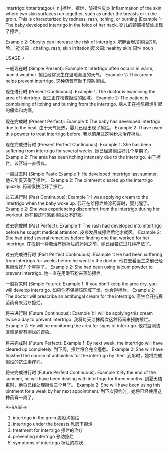 intertrigo:/ɪntərˈtraɪɡoʊ/| n.|擦烂，褶烂，皱褶性皮炎|Inflammation of the skin where two skin surfaces rub together, such as under the breasts or in the groin.  This is characterized by redness, rash, itching, or burning.|Example 1: The baby developed intertrigo in the folds of her neck.  婴儿的颈部褶皱处出现了擦烂。

Example 2:  Obesity can increase the risk of intertrigo. 肥胖会增加擦烂的风险。|近义词：chafing, rash, skin irritation|反义词: healthy skin|词性:noun


USAGE->

一般现在时 (Simple Present):
Example 1: Intertrigo often occurs in warm, humid weather.  擦烂经常发生在温暖潮湿的天气。
Example 2:  This cream helps prevent intertrigo.  这种药膏有助于预防擦烂。


现在进行时 (Present Continuous):
Example 1: The doctor is examining the area of intertrigo. 医生正在检查擦烂的区域。
Example 2:  The patient is complaining of itching and burning from the intertrigo. 病人正在抱怨擦烂引起的瘙痒和灼痛。


现在完成时 (Present Perfect):
Example 1:  The baby has developed intertrigo due to the heat.  由于天气炎热，婴儿已经出现了擦烂。
Example 2:  I have used this powder to treat intertrigo before. 我以前用过这种粉末治疗擦烂。


现在完成进行时 (Present Perfect Continuous):
Example 1: She has been suffering from intertrigo for several weeks.  她已经患擦烂好几个星期了。
Example 2: The area has been itching intensely due to the intertrigo. 由于擦烂，该区域一直很痒。


一般过去时 (Simple Past):
Example 1:  He developed intertrigo last summer. 他去年夏天得了擦烂。
Example 2: The ointment cleared up the intertrigo quickly.  药膏很快治好了擦烂。


过去进行时 (Past Continuous):
Example 1: I was applying cream to the intertrigo when the baby woke up.  我正在给擦烂处涂药膏时，婴儿醒了。
Example 2:  She was experiencing discomfort from the intertrigo during her workout.  她在锻炼时感到擦烂处不舒服。


过去完成时 (Past Perfect):
Example 1:  The rash had developed into intertrigo before he sought medical attention.  皮疹发展成擦烂后他才就医。
Example 2:  She had tried several remedies before finding one that worked for her intertrigo.  在找到一种能治疗她擦烂的药物之前，她已经尝试过几种疗法了。


过去完成进行时 (Past Perfect Continuous):
Example 1:  He had been suffering from intertrigo for weeks before he went to the doctor.  他在去看医生之前已经患擦烂好几个星期了。
Example 2:  She had been using talcum powder to prevent intertrigo.  她一直在用滑石粉来预防擦烂。


一般将来时 (Simple Future):
Example 1: If you don't keep the area dry, you will develop intertrigo. 如果你不保持该区域干燥，你会得擦烂。
Example 2:  The doctor will prescribe an antifungal cream for the intertrigo. 医生会开抗真菌药膏来治疗擦烂。


将来进行时 (Future Continuous):
Example 1: I will be applying this cream twice a day to prevent intertrigo. 我将每天涂抹两次这种药膏来预防擦烂。
Example 2:  He will be monitoring the area for signs of intertrigo. 他将监测该区域是否有擦烂的迹象。


将来完成时 (Future Perfect):
Example 1: By next week, the intertrigo will have cleared up completely. 到下周，擦烂将会完全痊愈。
Example 2:  She will have finished the course of antibiotics for the intertrigo by then.  到那时，她将完成擦烂的抗生素疗程。


将来完成进行时 (Future Perfect Continuous):
Example 1:  By the end of the summer, he will have been dealing with intertrigo for three months.  到夏天结束时，他将已经处理擦烂三个月了。
Example 2:  She will have been using this ointment for a week by her next appointment.  到下次预约时，她将已经使用这种药膏一周了。

PHRASE->
1. intertrigo in the groin 腹股沟擦烂
2. intertrigo under the breasts 乳房下擦烂
3. treatment for intertrigo 擦烂的治疗
4. preventing intertrigo 预防擦烂
5. symptoms of intertrigo 擦烂的症状
